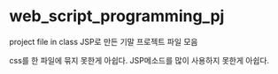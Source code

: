 # web_script_programming_pj
project file in class
JSP로 만든 기말 프로젝트 파일 모음

css를 한 파일에 묶지 못한게 아쉽다.
JSP메소드를 많이 사용하지 못한게 아쉽다.
